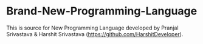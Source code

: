 # Brand-New-Programming-Language
This is source for New Programming Language developed by Pranjal Srivastava &amp; Harshit Srivastava (https://github.com/HarshitDeveloper).
